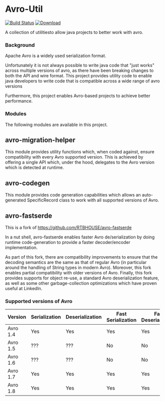 Avro-Util
=========
[![Build Status](https://travis-ci.org/linkedin/avro-util.svg?branch=master)](https://travis-ci.org/linkedin/avro-util)
[![Download](https://api.bintray.com/packages/linkedin/maven/avro-util/images/download.svg)](https://bintray.com/linkedin/maven/avro-util/_latestVersion)

A collection of utilitiesto allow java projects to better work with avro.

### Background ###

Apache Avro is a widely used serialization format.

Unfortunately it is not always possible to write java code that "just works" 
across multiple versions of avro, as there have been breaking changes to both 
the API and wire format. This project provides utility code to enable java 
developers to write code that is compatible across a wide range of avro versions 

Furthermore, this project enables Avro-based projects to achieve better 
performance.

### Modules ###

The following modules are available in this project.

## avro-migration-helper ##

This module provides utility functions which, when coded against, ensure 
compatibility with every Avro supported version. This is achieved by offering 
a single API which, under the hood, delegates to the Avro version which is 
detected at runtime.

## avro-codegen ##

This module provides code generation capabilities which allows an auto-generated
SpecificRecord class to work with all supported versions of Avro.

## avro-fastserde ##

This is a fork of https://github.com/RTBHOUSE/avro-fastserde

In a nut shell, avro-fastserde enables faster Avro de/serialization by doing
runtime code-generation to provide a faster decoder/encoder implementation.

As part of this fork, there are compatibility improvements to ensure that the
decoding semantics are the same as that of regular Avro (in particular around
the handling of String types in modern Avro). Moreover, this fork enables 
partial compatibility with older versions of Avro. Finally, this fork provides
supports for object re-use, a standard Avro deserialization feature, as well
as some other garbage-collection optimizations which have proven useful at
LinkedIn.

### Supported versions of Avro ###

| Version  | Serialization | Deserialization | Fast Serialization | Fast Deserialization |
| -------- | ------------- | --------------- | ------------------ | -------------------- |
| Avro 1.4 |      Yes      |      Yes        |      Yes           |      Yes             |
| Avro 1.5 |      ???      |      ???        |      No            |      No              |
| Avro 1.6 |      ???      |      ???        |      No            |      No              |
| Avro 1.7 |      Yes      |      Yes        |      Yes           |      Yes             |
| Avro 1.8 |      Yes      |      Yes        |      Yes           |      Yes             |
